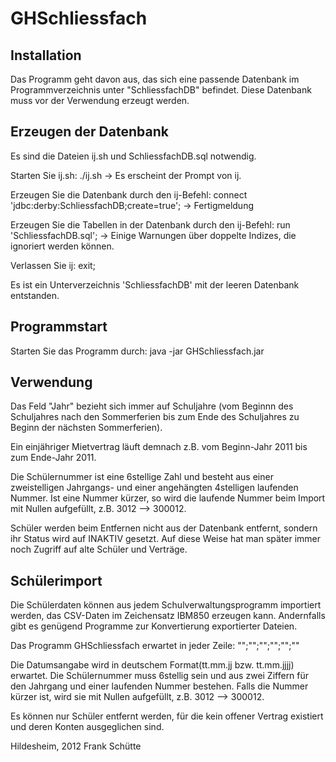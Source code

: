 GHSchliessfach
==============

Installation
------------
Das Programm geht davon aus, das sich eine passende Datenbank im
Programmverzeichnis unter "SchliessfachDB" befindet.
Diese Datenbank muss vor der Verwendung erzeugt werden.

Erzeugen der Datenbank
----------------------
Es sind die Dateien ij.sh und SchliessfachDB.sql notwendig.

Starten Sie ij.sh: ./ij.sh
 -> Es erscheint der Prompt von ij.
 
Erzeugen Sie die Datenbank durch den ij-Befehl: connect 'jdbc:derby:SchliessfachDB;create=true';
 -> Fertigmeldung

Erzeugen Sie die Tabellen in der Datenbank durch den ij-Befehl: run 'SchliessfachDB.sql';
 -> Einige Warnungen über doppelte Indizes, die ignoriert werden können.

Verlassen Sie ij: exit;

Es ist ein Unterverzeichnis 'SchliessfachDB' mit der leeren Datenbank entstanden.


Programmstart
-------------
Starten Sie das Programm durch: java -jar GHSchliessfach.jar


Verwendung
----------
Das Feld "Jahr" bezieht sich immer auf Schuljahre (vom Beginnn des Schuljahres nach den
Sommerferien bis zum Ende des Schuljahres zu Beginn der nächsten Sommerferien).

Ein einjähriger Mietvertrag läuft demnach z.B. vom Beginn-Jahr 2011 bis zum Ende-Jahr 2011.

Die Schülernummer ist eine 6stellige Zahl und besteht aus einer zweistelligen Jahrgangs- und
einer angehängten 4stelligen laufenden Nummer. Ist eine Nummer kürzer, so wird die laufende
Nummer beim Import mit Nullen aufgefüllt, z.B. 3012 --> 300012.

Schüler werden beim Entfernen nicht aus der Datenbank entfernt, sondern ihr Status wird auf
INAKTIV gesetzt. Auf diese Weise hat man später immer noch Zugriff auf alte Schüler und
Verträge.

Schülerimport
-------------
Die Schülerdaten können aus jedem Schulverwaltungsprogramm importiert werden, das CSV-Daten
im Zeichensatz IBM850 erzeugen kann. Andernfalls gibt es genügend Programme zur Konvertierung
exportierter Dateien.

Das Programm GHSchliessfach erwartet in jeder Zeile:
"<Nummer>";"<Nachname>";"<Vorname>";"<Geburtsdatum>";"<Klasse>";"<Lehrer>"

Die Datumsangabe wird in deutschem Format(tt.mm.jj bzw. tt.mm.jjjj) erwartet.
Die Schülernummer muss 6stellig sein und aus zwei Ziffern für den Jahrgang 
und einer laufenden Nummer bestehen. Falls die Nummer kürzer ist, wird sie mit Nullen aufgefüllt, 
z.B. 3012 --> 300012.

Es können nur Schüler entfernt werden, für die kein offener Vertrag existiert 
und deren Konten ausgeglichen sind.

Hildesheim, 2012
Frank Schütte

